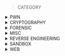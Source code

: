 

> CATEGORY

<details>
<br>
<summary> PWN </summary>

|No.|Challenge's name|
|:-:|:--------------:|
|1. |[baby-printf-1](https://github.com/jon-brandy/tcp1p/blob/1facae9814722f71be7db42da609e4a02e15b139/Category/BINEX/baby-printf-1/README.md)|
|2. |[baby-pwn-0.25](https://github.com/jon-brandy/tcp1p/blob/1facae9814722f71be7db42da609e4a02e15b139/Category/BINEX/baby-pwn-0.25/README.md)|
|3. |[baby-pwn-0.5](https://github.com/jon-brandy/tcp1p/blob/1facae9814722f71be7db42da609e4a02e15b139/Category/BINEX/baby-pwn-0.5/README.md)|
|4. |[baby-pwn-0.75](https://github.com/jon-brandy/tcp1p/blob/1facae9814722f71be7db42da609e4a02e15b139/Category/BINEX/baby-pwn-0.75/README.md)|
|5. |[baby-pwn-1](https://github.com/jon-brandy/tcp1p/blob/1facae9814722f71be7db42da609e4a02e15b139/Category/BINEX/baby-pwn-1/README.md)|


</details>


<details>
<br>
<summary> CRYPTOGRAPHY </summary>

|No.|Challenge's name|
|:-:|:--------------:|
|1. |[Hidden Message](https://github.com/jon-brandy/tcp1p/blob/1facae9814722f71be7db42da609e4a02e15b139/Category/CRYPTOGRAPHY/Hidden%20Message/README.md)|
|2. |[Salad](https://github.com/jon-brandy/tcp1p/blob/1facae9814722f71be7db42da609e4a02e15b139/Category/CRYPTOGRAPHY/Salad/README.md)|


</details>


<details>
<br>
<summary> FORENSIC </summary>

|No.|Challenge's name|
|:-:|:--------------:|
|1. |[Hidden in One](https://github.com/jon-brandy/tcp1p/blob/1facae9814722f71be7db42da609e4a02e15b139/Category/FORENSIC/Hidden%20in%20One/README.md)|
|2. |[Meta Picture](https://github.com/jon-brandy/tcp1p/blob/1facae9814722f71be7db42da609e4a02e15b139/Category/FORENSIC/Meta%20Picture/README.md)|
|3. |[Wave](https://github.com/jon-brandy/tcp1p/blob/1facae9814722f71be7db42da609e4a02e15b139/Category/FORENSIC/Wave/README.md)|


</details>


<details>
<br>
<summary> MISC </summary>

|No.|Challenge's name|
|:-:|:--------------:|
|1. |[Discord](https://github.com/jon-brandy/tcp1p/blob/1facae9814722f71be7db42da609e4a02e15b139/Category/MISC/Discord/README.md)|
|2. |[Sanity Check](https://github.com/jon-brandy/tcp1p/blob/1facae9814722f71be7db42da609e4a02e15b139/Category/MISC/Sanity%20Check/README.md)|


</details>


</details>


<details>
<br>
<summary> REVERSE ENGINEERING </summary>

|No.|Challenge's name|
|:-:|:--------------:|
|1. |[Favorite Number](https://github.com/jon-brandy/tcp1p/blob/1facae9814722f71be7db42da609e4a02e15b139/Category/REVERSE%20ENGINEERING/Favorite%20Number/README.md)|
|2. |[Operators](https://github.com/jon-brandy/tcp1p/blob/1facae9814722f71be7db42da609e4a02e15b139/Category/REVERSE%20ENGINEERING/Operators/README.md)|


</details>


<details>
<br>
<summary> SANDBOX </summary>

|No.|Challenge's name|
|:-:|:--------------:|
|1. |[Py Box 2](https://github.com/jon-brandy/tcp1p/blob/1facae9814722f71be7db42da609e4a02e15b139/Category/SANDBOX/Py%20Box%202/README.md)|
|2. |[Py Box ](https://github.com/jon-brandy/tcp1p/blob/1facae9814722f71be7db42da609e4a02e15b139/Category/SANDBOX/Py%20Box/README.md)|


</details>


<details>
<br>
<summary> WEB </summary>

|No.|Challenge's name|
|:-:|:--------------:|
|1. |[Greeting](https://github.com/jon-brandy/tcp1p/blob/1facae9814722f71be7db42da609e4a02e15b139/Category/WEB/Greeting/README.md)|
|2. |[Insecure](https://github.com/jon-brandy/tcp1p/blob/1facae9814722f71be7db42da609e4a02e15b139/Category/WEB/Insecure/README.md)|
|3. |[Magic](https://github.com/jon-brandy/tcp1p/blob/1facae9814722f71be7db42da609e4a02e15b139/Category/WEB/Magic/README.md)|
|4. |[PHP Unserialize](https://github.com/jon-brandy/tcp1p/blob/1facae9814722f71be7db42da609e4a02e15b139/Category/WEB/PHP%20Unserialize/README.md)|
|5. |[Property](https://github.com/jon-brandy/tcp1p/blob/1facae9814722f71be7db42da609e4a02e15b139/Category/WEB/Property/README.md)|
|6. |[Web Fetcher](https://github.com/jon-brandy/tcp1p/blob/1facae9814722f71be7db42da609e4a02e15b139/Category/WEB/Web%20Fetcher/README.md)|


</details>
